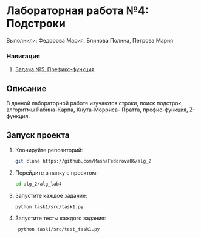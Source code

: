 # Лабораторная работа №4: Подстроки

Выполнили: Федорова Мария, Блинова Полина, Петрова Мария

### Навигация
1. [Задача №5. Префикс-функция](./task5)


## Описание
В данной лабораторной работе изучаются строки, поиск подстрок, алгоритмы Рабина-Карпа, Кнута-Морриса-
Пратта, префис-функция, Z-функция.


## Запуск проекта
1. Клонируйте репозиторий:
   ```bash
   git clone https://github.com/MashaFedorova06/alg_2
   
2. Перейдите в папку с проектом:
    ```bash
   cd alg_2/alg_lab4
   
3. Запустите каждое задание:
    ```bash
    python task1/src/task1.py
4. Запустите тесты каждого задания:
   ```bash
    python task1/src/test_task1.py 
